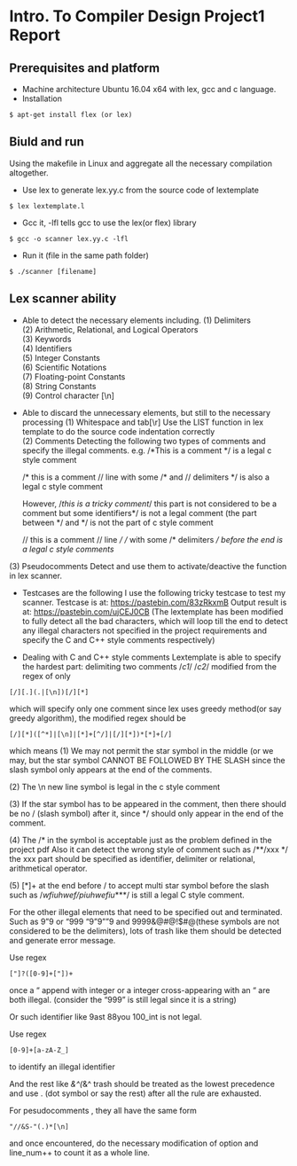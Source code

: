 # Intro. To Compiler Design Project1 Report

## Prerequisites and platform
* Machine architecture
Ubuntu 16.04 x64 with lex, gcc and c language.
* Installation
```
$ apt-get install flex (or lex)
```

## Biuld and run
Using the makefile in Linux and aggregate all the necessary compilation altogether.

* Use lex to generate lex.yy.c from the source code of lextemplate
```
$ lex lextemplate.l
```
* Gcc it, -lfl tells gcc to use the lex(or flex) library
```
$ gcc -o scanner lex.yy.c -lfl
```
* Run it (file in the same path folder)
```
$ ./scanner [filename]
```

## Lex scanner ability

* Able to detect the necessary elements including.
(1) Delimiters <br />
(2) Arithmetic, Relational, and Logical Operators<br />
(3) Keywords<br />
(4) Identifiers<br />
(5) Integer Constants<br />
(6) Scientific Notations<br />
(7) Floating-point Constants<br />
(8) String Constants<br />
(9) Control character [\n]<br />

* Able to discard the unnecessary elements, but still to the necessary processing
(1) Whitespace and tab[\r]
	Use the LIST function in lex template to do the source code indentation
	correctly<br />
(2) Comments
	Detecting the following two types of comments and specify the illegal 	comments.
	e.g. /*This is a comment */ is a legal c style comment

	/* this is a comment // line with some /* and
    	// delimiters */ is also a legal c style comment

	However, /*this is a tricky comment*/  this part is not considered to be a 	comment but some identifiers*/ is not a legal comment (the part between */ 	and */ is not the part of c style comment

	// this is a comment // line */ /* with some /* delimiters */ before the end is a 	legal c style comments*<br />

(3) Pseudocomments
	Detect and use them to activate/deactive the function in lex scanner.<br />

* Testcases are the following
I use the following tricky testcase to test my scanner.
Testcase is at: https://pastebin.com/83zRkxmB
Output result is at: https://pastebin.com/ujCEJ0CB
(The lextemplate has been modified to fully detect all the bad characters, which will loop till the end to detect any illegal characters not specified in the project requirements and specify the C and C++ style comments respectively)

* Dealing with C and C++ style comments
Lextemplate is able to specify the hardest part: delimiting two comments /*c1*/  /*c2*/ modified from the regex of only
```
[/][.](.|[\n])[/][*]
```
which will specify only one comment since lex uses greedy method(or say greedy algorithm), the modified regex should be
```
[/][*]([^*]|[\n]|[*]+[^/]|[/][*])*[*]+[/]
```
which means
(1) We may not permit the star symbol in the middle (or we may, but the star symbol CANNOT BE FOLLOWED BY THE SLASH since the slash symbol only appears at the end of the comments.<br />

(2) The \n new line symbol is legal in the c style comment<br />

(3) If the star symbol has to be appeared in the comment, then there should be no / (slash symbol) after it, since */ should only appear in the end of the comment.<br />

(4) The /* in the symbol is acceptable just as the problem defined in the project pdf
Also it can detect the wrong style of comment such as /**/xxx */ the xxx part should be specified as identifier, delimiter or relational, arithmetical operator.<br />

(5) [*]+ at the end before / to accept multi star symbol before the slash such as
/*wfiuhwef/*piuhwefiu*****/  is still a legal C style comment.<br />

For the other illegal elements that need to be specified out and terminated.
Such as 9”9 or “999  “9”9””9 and 9999&@#@!$#@(these symbols are not considered to be the delimiters), lots of trash like them should be detected and generate error message.

Use regex
```
["]?([0-9]+["])+
```
once a “ append with integer or a integer cross-appearing with an “ are both illegal. (consider the “999” is still legal since it is a string)

Or such identifier like 9ast 88you 100_int is not legal.

Use regex
```
[0-9]+[a-zA-Z_]
```
to identify an illegal identifier

And the rest like *&^(*&^ trash should be treated as the lowest precedence and use . (dot symbol or say the rest) after all the rule are exhausted.

For pesudocomments , they all have the same form
```
"//&S-"(.)*[\n]
```
and once encountered, do the necessary modification of option and line_num++ to count it as a whole line.
